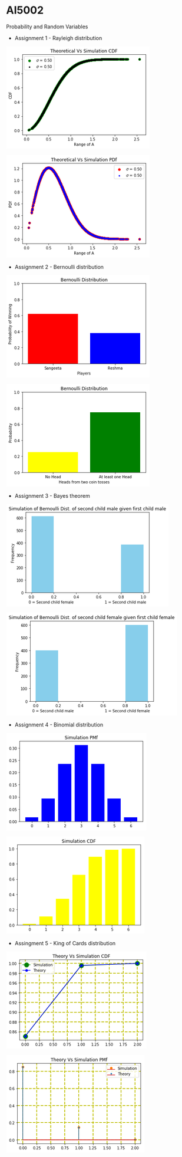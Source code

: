# AI5002
Probability and Random Variables

  * Assignment 1 - Rayleigh distribution
  
  ![alt text](https://github.com/Tauhait/AI5002/blob/main/Assignment-1/Codes/Figures/theo_Vs_sim_cdf.png)
  
  ![alt text](https://github.com/Tauhait/AI5002/blob/main/Assignment-1/Codes/Figures/theo_Vs_sim_pdf.png)  
  
  * Assignment 2 - Bernoulli distribution
  
  ![alt text](https://github.com/Tauhait/AI5002/blob/main/Assignment-2/Codes/Figures/bern_1_18.png)
  
  ![alt text](https://github.com/Tauhait/AI5002/blob/main/Assignment-2/Codes/Figures/bern_1_19.png)  
  
  * Assignment 3 - Bayes theorem
  
  ![alt text](https://github.com/Tauhait/AI5002/blob/main/Assignment-3/Codes/Figures/Fig_2_5_i.png)
  
  ![alt text](https://github.com/Tauhait/AI5002/blob/main/Assignment-3/Codes/Figures/Fig_2_5_ii.png)
  
  * Assignment 4 - Binomial distribution
  
  ![alt text](https://github.com/Tauhait/AI5002/blob/main/Assignment-4/Codes/Figures/sim_pmf.png)
  
  ![alt text](https://github.com/Tauhait/AI5002/blob/main/Assignment-4/Codes/Figures/sim_cdf.png)
  
  * Assingment 5 - King of Cards distribution
  
  ![alt text](https://github.com/Tauhait/AI5002/blob/main/Assignment-5/Codes/Figures/theoryVsSimul_cdf.png)
  
  ![alt text](https://github.com/Tauhait/AI5002/blob/main/Assignment-5/Codes/Figures/theoryVsSimul_pmf.png)
